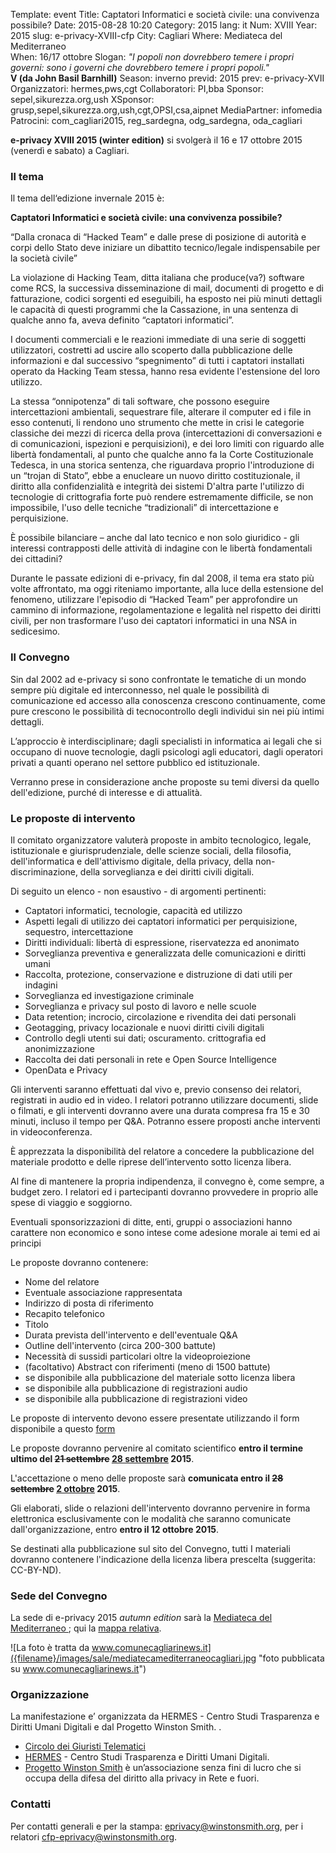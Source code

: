 Template: event
Title: Captatori Informatici e società civile: una convivenza possibile?
Date: 2015-08-28 10:20
Category: 2015
lang: it
Num: XVIII
Year: 2015
slug: e-privacy-XVIII-cfp
City: Cagliari
Where: Mediateca del Mediterraneo<br/>
When: 16/17 ottobre
Slogan: <i>"I popoli non dovrebbero temere i propri governi: sono i governi che dovrebbero temere i propri popoli."</i><br/><b>V (da John Basil Barnhill)</b>
Season: inverno
previd: 2015
prev: e-privacy-XVII
Organizzatori: hermes,pws,cgt
Collaboratori: PI,bba
Sponsor: sepel,sikurezza.org,ush
XSponsor: grusp,sepel,sikurezza.org,ush,cgt,OPSI,csa,aipnet
MediaPartner: infomedia
Patrocini: com_cagliari2015, reg_sardegna, odg_sardegna, oda_cagliari

**e-privacy XVIII 2015 (winter edition)** si svolgerà il 16 e 17 ottobre 2015 (venerdì e sabato) a Cagliari.


### Il tema

Il tema dell‘edizione invernale 2015 è:

**Captatori Informatici e società civile: una convivenza possibile?**


“Dalla cronaca di “Hacked Team” e dalle prese di posizione di autorità e corpi dello Stato deve 
iniziare un dibattito tecnico/legale indispensabile per la società civile”

La violazione di Hacking Team, ditta italiana che produce(va?) software come RCS, la successiva 
disseminazione di mail, documenti di progetto e di fatturazione, codici sorgenti ed eseguibili, ha esposto nei 
più minuti dettagli le capacità di questi programmi che la Cassazione, in una sentenza di qualche anno fa, 
aveva definito “captatori informatici”.

I documenti commerciali e le reazioni immediate di una serie di soggetti utilizzatori, costretti ad uscire allo 
scoperto dalla pubblicazione delle informazioni e dal successivo “spegnimento” di tutti i captatori installati 
operato da Hacking Team stessa, hanno resa evidente l'estensione del loro utilizzo.

La stessa “onnipotenza”  di tali software, che possono eseguire intercettazioni ambientali, sequestrare file, 
alterare il computer ed i file in esso contenuti, li rendono uno strumento che mette in crisi le categorie 
classiche dei mezzi di ricerca della prova (intercettazioni di conversazioni e di comunicazioni, ispezioni e 
perquisizioni), e dei loro limiti con riguardo alle libertà fondamentali, al punto che qualche anno fa la Corte 
Costituzionale Tedesca, in una storica sentenza, che riguardava proprio l'introduzione di un “trojan di 
Stato”, ebbe a enucleare un nuovo diritto costituzionale, il diritto alla confidenzialità e integrità dei sistemi 
D'altra parte l'utilizzo di tecnologie di crittografia forte può rendere estremamente difficile, se non 
impossibile, l'uso delle tecniche “tradizionali” di intercettazione e perquisizione.

È possibile bilanciare – anche dal lato tecnico e non solo giuridico - gli interessi contrapposti delle attività di 
indagine con le libertà fondamentali dei cittadini? 

Durante le passate edizioni di e-privacy, fin dal 2008, il tema era stato più volte affrontato, ma oggi 
riteniamo importante, alla luce della estensione del fenomeno,  utilizzare l'episodio di “Hacked Team” per 
approfondire un cammino di informazione, regolamentazione e legalità nel rispetto dei diritti civili, per non 
trasformare l'uso dei captatori informatici in una NSA in sedicesimo.

### Il Convegno

Sin dal 2002 ad e-privacy si sono confrontate le tematiche di un mondo sempre più digitale ed 
interconnesso, nel quale le possibilità di comunicazione ed accesso alla conoscenza crescono 
continuamente, come pure crescono le possibilità di tecnocontrollo degli individui sin nei più 
intimi dettagli.

L’approccio è interdisciplinare; dagli specialisti in informatica ai legali che si occupano di nuove 
tecnologie, dagli psicologi agli educatori, dagli operatori privati a quanti operano nel settore 
pubblico ed istituzionale. 

Verranno prese in considerazione anche proposte su temi diversi da quello dell'edizione, purché di 
interesse e di attualità.

### Le proposte di intervento

Il comitato organizzatore valuterà proposte in ambito tecnologico, legale, istituzionale e 
giurisprudenziale, delle scienze sociali, della filosofia, dell'informatica e dell'attivismo digitale, 
della privacy, della non-discriminazione, della sorveglianza e dei diritti civili digitali.

Di seguito un elenco - non esaustivo - di argomenti pertinenti:

- Captatori informatici, tecnologie, capacità ed utilizzo
- Aspetti legali di utilizzo dei captatori informatici per perquisizione, sequestro, intercettazione
- Diritti individuali: libertà di espressione, riservatezza ed anonimato
- Sorveglianza preventiva e generalizzata delle comunicazioni e diritti umani
- Raccolta, protezione, conservazione e distruzione di dati utili per indagini
- Sorveglianza ed investigazione criminale
- Sorveglianza e privacy sul posto di lavoro e nelle scuole
- Data retention; incrocio, circolazione e rivendita dei dati personali
- Geotagging, privacy locazionale e nuovi diritti civili digitali
- Controllo degli utenti sui dati; oscuramento. crittografia ed anonimizzazione
- Raccolta dei dati personali in rete e Open Source Intelligence
- OpenData e Privacy


Gli interventi saranno effettuati dal vivo e, previo consenso dei relatori, registrati in audio ed in video. I relatori potranno utilizzare documenti, slide o filmati, e gli interventi dovranno avere una durata compresa fra 15 e 30 minuti, incluso il tempo per Q&A. Potranno essere proposti anche interventi in videoconferenza.

È apprezzata la disponibilità del relatore a concedere la pubblicazione del materiale prodotto e delle riprese
dell’intervento sotto licenza libera.

Al fine di mantenere la propria indipendenza, il convegno è, come sempre, a budget zero. 
I relatori ed i partecipanti dovranno provvedere in proprio alle spese di viaggio e soggiorno. 

Eventuali sponsorizzazioni di ditte, enti, gruppi o associazioni hanno carattere non economico
e sono intese come adesione morale ai temi ed ai principi

Le proposte dovranno contenere:

 - Nome del relatore
 - Eventuale associazione rappresentata
 - Indirizzo di posta di riferimento
 - Recapito telefonico
 - Titolo
 - Durata prevista dell'intervento e dell'eventuale Q&A
 - Outline dell'intervento (circa 200-300 battute)
 - Necessità di sussidi particolari oltre la videoproiezione
 - (facoltativo) Abstract con riferimenti (meno di 1500 battute)
 - se disponibile alla pubblicazione del materiale sotto licenza libera
 - se disponibile alla pubblicazione di registrazioni audio
 - se disponibile alla pubblicazione di registrazioni video

Le proposte di intervento devono essere presentate utilizzando il form disponibile a questo [form](/e-privacy-XVIII-proposta.html)

Le proposte dovranno pervenire al comitato scientifico **entro il
termine ultimo del <del>21 settembre</del> <ins>28
settembre</ins> 2015**.

L'accettazione o meno delle proposte sarà **comunicata entro il
<del>28 settembre</del> <ins>2 ottobre</ins> 2015**.

Gli elaborati, slide o relazioni dell'intervento dovranno pervenire in forma elettronica esclusivamente con le modalità che saranno comunicate dall'organizzazione, entro **entro il 12 ottobre 2015**.

Se destinati alla pubblicazione sul sito del Convegno, tutti I materiali dovranno contenere 
l'indicazione della licenza libera prescelta (suggerita:  CC-BY-ND).

### Sede del Convegno
  
La sede di e-privacy 2015 _autumn edition_ sarà la [ Mediateca del Mediterraneo ](http://www.comune.cagliari.it/portale/it/scheda_sito.page?contentId=SIT662); qui la [mappa relativa](http://www.openstreetmap.org/node/1582425200).   
  
![La foto è tratta da www.comunecagliarinews.it]({filename}/images/sale/mediatecamediterraneocagliari.jpg
 "foto pubblicata su www.comunecagliarinews.it")


### Organizzazione

La manifestazione e’ organizzata da HERMES - Centro Studi Trasparenza e Diritti Umani Digitali e dal Progetto Winston Smith. .

 - [Circolo dei Giuristi Telematici](http://www.giuristitelematici.it/)
 - [HERMES](http://logioshermes.org/) \- Centro Studi Trasparenza e Diritti Umani Digitali.
 - [Progetto Winston Smith](http://pws.winstonsmith.org/) è un’associazione senza fini di lucro che si occupa della difesa del diritto alla privacy in Rete e fuori.
 

### Contatti

Per contatti generali e per la stampa: [eprivacy@winstonsmith.org](mailto:eprivacy@winstonsmith.org), per i relatori [cfp-eprivacy@winstonsmith.org](mailto:cfp-eprivacy@winstonsmith.org).

